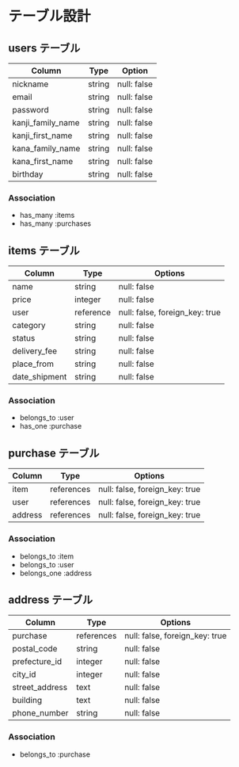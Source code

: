 # テーブル設計

## users テーブル

| Column            | Type   | Option      | 
| ----------------- | ------ | ----------- | 
| nickname          | string | null: false | 
| email              | string | null: false | 
| password          | string | null: false | 
| kanji_family_name | string | null: false | 
| kanji_first_name  | string | null: false | 
| kana_family_name  | string | null: false | 
| kana_first_name   | string | null: false | 
| birthday          | string | null: false | 

### Association

- has_many :items
- has_many :purchases

## items テーブル

| Column        | Type      | Options                        | 
| ------------- | --------- | ------------------------------ | 
| name          | string    | null: false                    | 
| price         | integer   | null: false                    | 
| user          | reference | null: false, foreign_key: true | 
| category      | string    | null: false                    | 
| status        | string    | null: false                    | 
| delivery_fee  | string    | null: false                    | 
| place_from    | string    | null: false                    | 
| date_shipment | string    | null: false                    | 

### Association

- belongs_to :user
- has_one :purchase

## purchase テーブル

| Column  | Type       | Options                        | 
| ------- | ---------- | ------------------------------ | 
| item    | references | null: false, foreign_key: true | 
| user    | references | null: false, foreign_key: true | 
| address | references | null: false, foreign_key: true | 

### Association

- belongs_to :item
- belongs_to :user
- belongs_one :address

## address テーブル

| Column         | Type       | Options                        | 
| -------------- | ---------- | ------------------------------ | 
| purchase       | references | null: false, foreign_key: true | 
| postal_code    | string     | null: false                    | 
| prefecture_id  | integer    | null: false                    | 
| city_id        | integer    | null: false                    | 
| street_address | text       | null: false                    | 
| building       | text       | null: false                    | 
| phone_number   | string     | null: false                    | 

### Association

- belongs_to :purchase

